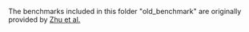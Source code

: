 The benchmarks included in this folder "old_benchmark" are 
originally provided by [Zhu et al.](https://dl.acm.org/doi/10.1109/ICSE-SEIP.2019.00021)